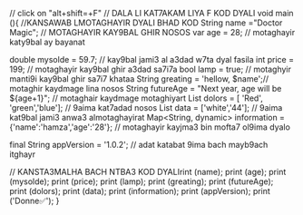 // click on "alt+shift=+F"
// DALA LI KAT7AKAM LIYA F KOD DYALI
void main (){
  //KANSAWAB LMOTAGHAYIR DYALI BHAD KOD
  String name ="Doctor Magic"; // MOTAGHAYIR KAY9BAL GHIR NOSOS
 var age = 28; // motaghayir katy9bal ay bayanat
 
double mysolde = 59.7; // kay9bal jami3 al a3dad w7ta dyal fasila 
  int price = 199; // motaghayir kay9bal ghir a3dad sa7i7a 
  bool lamp = true; // motaghyir manti9i  kay9bal ghir sa7i7 khataa 
  String greating = 'hellow, $name';// motaghir kaydmage lina nosos
  String futureAge = "Next year, age will be ${age+1}"; // motaghair kaydmage  motaghiyart 
List <String> dolors = [ 'Red', 'green','blue']; // 9aima kat7adad nosos
List data = ['white','44']; // 9aima kat9bal jami3 anwa3 almotaghayirat
  Map<String, dynamic> information = {'name':'hamza','age':'28'}; // motaghayir kayjma3 bin mofta7 ol9ima dyalo
  
final String appVersion = '1.0.2'; // adat katabat 9ima bach mayb9ach itghayr

   // KANSTA3MALHA BACH NTBA3 KOD DYALIrint (name);
  print (age);
  print (mysolde);
  print (price);
print (lamp);
  print (greating);
  print (futureAge);  
  print (dolors);
  print (data);
  print (information);
  print (appVersion);
  print ('Donne✅');
}
